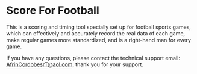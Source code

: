 # Score For Football

This is a scoring and timing tool specially set up for football sports games, which can effectively and accurately record the real data of each game, make regular games more standardized, and is a right-hand man for every game.

If you have any questions, please contact the technical support email: AfrinCordobesrT@aol.com, thank you for your support.
